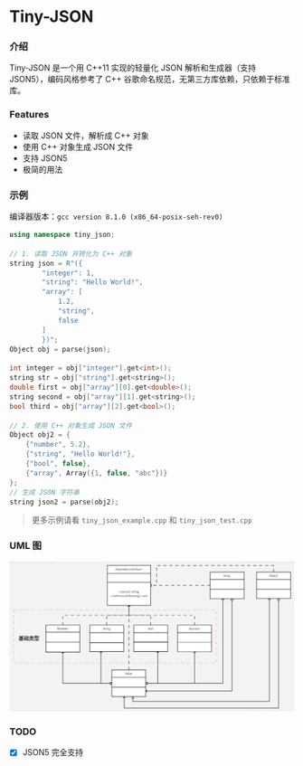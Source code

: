 # Tiny-JSON

### 介绍
Tiny-JSON 是一个用 C++11 实现的轻量化 JSON 解析和生成器（支持 JSON5），编码风格参考了 C++ 谷歌命名规范，无第三方库依赖，只依赖于标准库。

### Features
- 读取 JSON 文件，解析成 C++ 对象
- 使用 C++ 对象生成 JSON 文件
- 支持 JSON5
- 极简的用法

### 示例
编译器版本：`gcc version 8.1.0 (x86_64-posix-seh-rev0)`

```cpp
using namespace tiny_json;

// 1. 读取 JSON 并转化为 C++ 对象
string json = R"({
        "integer": 1,
        "string": "Hello World!",
        "array": [
            1.2,
            "string",
            false
        ]
        })";
Object obj = parse(json);

int integer = obj["integer"].get<int>();
string str = obj["string"].get<string>();
double first = obj["array"][0].get<double>();
string second = obj["array"][1].get<string>();
bool third = obj["array"][2].get<bool>();

// 2. 使用 C++ 对象生成 JSON 文件
Object obj2 = {
    {"number", 5.2},
    {"string", "Hello World!"},
    {"bool", false},
    {"array", Array({1, false, "abc"})}
};
// 生成 JSON 字符串
string json2 = parse(obj2);
```

>更多示例请看 `tiny_json_example.cpp` 和 `tiny_json_test.cpp`

### UML 图
![uml](uml.jpg)

### TODO
- [x] JSON5 完全支持
